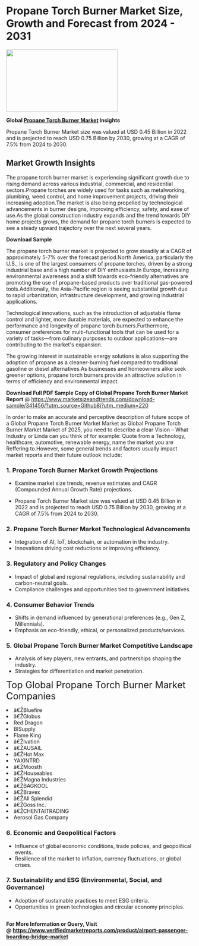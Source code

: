 <H1>Propane Torch Burner Market Size, Growth and Forecast from 2024 - 2031</H1><img class="aligncenter size-medium wp-image-584254" src="https://thirdeyenews.in/wp-content/uploads/2024/09/Global-Market-Research-300x168.jpeg" alt="" width="300" height="168" /><p><strong>Global&nbsp;<a href="https://www.marketsizeandtrends.com/download-sample/341456/?utm_source=Github8j?utm_medium=220">Propane Torch Burner Market</a> Insights</strong></p><p>Propane Torch Burner Market size was valued at USD 0.45 Billion in 2022 and is projected to reach USD 0.75 Billion by 2030, growing at a CAGR of 7.5% from 2024 to 2030.</p><p><h2>Market Growth Insights</h2> <p>The propane torch burner market is experiencing significant growth due to rising demand across various industrial, commercial, and residential sectors.Propane torches are widely used for tasks such as metalworking, plumbing, weed control, and home improvement projects, driving their increasing adoption.The market is also being propelled by technological advancements in burner designs, improving efficiency, safety, and ease of use.As the global construction industry expands and the trend towards DIY home projects grows, the demand for propane torch burners is expected to see a steady upward trajectory over the next several years.</p> <p><strong>Download Sample</strong></p> <p>The propane torch burner market is projected to grow steadily at a CAGR of approximately 5-7% over the forecast period.North America, particularly the U.S., is one of the largest consumers of propane torches, driven by a strong industrial base and a high number of DIY enthusiasts.In Europe, increasing environmental awareness and a shift towards eco-friendly alternatives are promoting the use of propane-based products over traditional gas-powered tools.Additionally, the Asia-Pacific region is seeing substantial growth due to rapid urbanization, infrastructure development, and growing industrial applications.</p> <p>Technological innovations, such as the introduction of adjustable flame control and lighter, more durable materials, are expected to enhance the performance and longevity of propane torch burners.Furthermore, consumer preferences for multi-functional tools that can be used for a variety of tasks—from culinary purposes to outdoor applications—are contributing to the market's expansion.</p> <p>The growing interest in sustainable energy solutions is also supporting the adoption of propane as a cleaner-burning fuel compared to traditional gasoline or diesel alternatives.As businesses and homeowners alike seek greener options, propane torch burners provide an attractive solution in terms of efficiency and environmental impact.</p> <p><span class=""><strong>Download Full PDF Sample Copy of Global Propane Torch Burner Market Report</strong> @ <a href="https://www.marketsizeandtrends.com/download-sample/341456/?utm_source=Github8j?utm_medium=220" target="_blank">https://www.marketsizeandtrends.com/download-sample/341456/?utm_source=Github8j?utm_medium=220</a></span></p><p>In order to make an accurate and perceptive description of future scope of a Global&nbsp;Propane Torch Burner Market Market as Global&nbsp;Propane Torch Burner Market Market of 2025, you need to describe a clear Vision &ndash; What Industry or Linda can you think of for example: Quote from a Technology, healthcare, automotive, renewable energy, name the market you are Reffering to.However, some general trends and factors usually impact market reports and their future outlook include:</p><h3>1.&nbsp;<strong>Propane Torch Burner Market Growth Projections</strong></h3><ul><li>Examine market size trends, revenue estimates and CAGR (Compounded Annual Growth Rate) projections.</li><li><p>Propane Torch Burner Market size was valued at USD 0.45 Billion in 2022 and is projected to reach USD 0.75 Billion by 2030, growing at a CAGR of 7.5% from 2024 to 2030.</p></li></ul><h3>2.&nbsp;<strong>Propane Torch Burner Market Technological Advancements</strong></h3><ul><li>Integration of AI, IoT, blockchain, or automation in the industry.</li><li>Innovations driving cost reductions or improving efficiency.</li></ul><h3>3.&nbsp;<strong>Regulatory and Policy Changes</strong></h3><ul><li>Impact of global and regional regulations, including sustainability and carbon-neutral goals.</li><li>Compliance challenges and opportunities tied to government initiatives.</li></ul><h3>4.&nbsp;<strong>Consumer Behavior Trends</strong></h3><ul><li>Shifts in demand influenced by generational preferences (e.g., Gen Z, Millennials).</li><li>Emphasis on eco-friendly, ethical, or personalized products/services.</li></ul><h3>5.&nbsp;<strong>Global Propane Torch Burner Market Competitive Landscape</strong></h3><ul><li>Analysis of key players, new entrants, and partnerships shaping the industry.</li><li>Strategies for differentiation and market penetration.</li></ul><p data-pm-slice="1 1 []"><span style="color: inherit; font-family: inherit; font-size: 25px;">Top Global Propane Torch Burner Market Companies</span></p><div class="" data-test-id=""><p><li>â€ŽBluefire</li><li> â€ŽGlobus</li><li> Red Dragon</li><li> BISupply</li><li> Flame King</li><li> â€ŽIvation</li><li> â€ŽAUSAIL</li><li> â€ŽHot Max</li><li> YAXINTRD</li><li> â€ŽMoosth</li><li> â€ŽHouseables</li><li> â€ŽMagna Industries</li><li> â€ŽBAGKOOL</li><li> â€ŽBravex</li><li> â€ŽAll Splendid</li><li> â€ŽGoss Inc.</li><li> â€ŽCHENTAITRADING</li><li> Aerosol Gas Company</li></p></div><h3>6.&nbsp;<strong>Economic and Geopolitical Factors</strong></h3><ul><li>Influence of global economic conditions, trade policies, and geopolitical events.</li><li>Resilience of the market to inflation, currency fluctuations, or global crises.</li></ul><h3>7.&nbsp;<strong>Sustainability and ESG (Environmental, Social, and Governance)</strong></h3><ul><li>Adoption of sustainable practices to meet ESG criteria.</li><li>Opportunities in green technologies and circular economy principles.</li></ul><h2><strong style="font-size: 14px;">For More Information or Query, Visit @&nbsp;</strong><a style="background-color: #ffffff; font-size: 14px;" href="https://www.marketsizeandtrends.com/report/propane-torch-burner-market/" target="_blank">https://www.verifiedmarketreports.com/product/airport-passenger-boarding-bridge-market</a></h2>